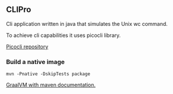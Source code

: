 ## CLIPro

<p>Cli application written in java that simulates the Unix wc command.</p>

<p>To achieve cli capabilities it uses picocli library.</p>

[Picocli repository](https://github.com/remkop/picocli)

### Build a native image  

`mvn -Pnative -DskipTests package`

 [GraalVM with maven documentation.](https://www.graalvm.org/22.2/reference-manual/native-image/guides/use-native-image-maven-plugin/)
